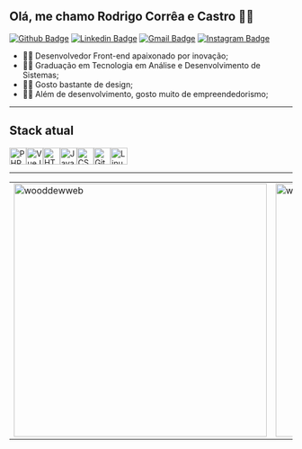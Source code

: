 ## Olá, me chamo Rodrigo Corrêa e Castro :man_technologist:

[![Github Badge](https://img.shields.io/badge/-Github-000?style=flat-square&logo=Github&logoColor=white&link=https://github.com/wooddewweb)](https://github.com/wooddewweb)
[![Linkedin Badge](https://img.shields.io/badge/-LinkedIn-blue?style=flat-square&logo=Linkedin&logoColor=white&link=https://www.linkedin.com/in/rodrigocorreaecastro/)](https://www.linkedin.com/in/rodrigocorreaecastro/)
[![Gmail Badge](https://img.shields.io/badge/-Gmail-c14438?style=flat-square&logo=Gmail&logoColor=white&link=mailto:rodrigocorreaecastro@gmail.com)](mailto:rodrigocorreaecastro@gmail.com)
[![Instagram Badge](https://img.shields.io/badge/-Instagram-c14438?style=flat-square&logo=Instagram&logoColor=white&link=https://www.instagram.com/rodrigocorreaecastro)](https://www.instagram.com/rodrigocorreaecastro)


<!--
- 🔭 I’m currently working on ...
- 🌱 I’m currently learning ...
- 👯 I’m looking to collaborate on ...
- 🤔 I’m looking for help with ...
- 💬 Ask me about ...
- 📫 How to reach me: ...
- 😄 Pronouns: ...
- ⚡ Fun fact: ...
-->

- 👨‍💻 Desenvolvedor Front-end apaixonado por inovação;
- 👨‍🎓 Graduação em Tecnologia em Análise e Desenvolvimento de Sistemas;
- 👨‍🎨 Gosto bastante de design;
- 👨‍💼 Além de desenvolvimento, gosto muito de empreendedorismo;

_______

## Stack atual

<div style="display:flex; justify-content:flex-start; align-items:center;">
  <img height="30" src="https://github.com/wooddewweb/wooddewweb/blob/main/images/icons/php.png" title="PHP">
  <img height="30" src="https://github.com/wooddewweb/wooddewweb/blob/main/images/icons/vue.png" title="VueJS">
  <img height="30" src="https://github.com/wooddewweb/wooddewweb/blob/main/images/icons/html.png" title="HTML">
  <img height="30" src="https://github.com/wooddewweb/wooddewweb/blob/main/images/icons/js.png" title="JavaScript">
  <img height="30" src="https://github.com/wooddewweb/wooddewweb/blob/main/images/icons/css.png" title="CSS">
  <img height="30" src="https://github.com/wooddewweb/wooddewweb/blob/main/images/icons/git.png" title="Git">
  <img height="30" src="https://github.com/wooddewweb/wooddewweb/blob/main/images/icons/linux.png" title="Linux <3">
</div>

_______

<center>
<table width="100%">
  <tr>
      <td><img width="450px" align="center" src="https://github-readme-stats.vercel.app/api/top-langs/?username=wooddewweb&layout=compact&show_icons=true&theme=default&hide_border=true" alt="wooddewweb"/></td>
      <td><img width="450px" align="center" src="https://github-readme-stats.vercel.app/api?username=wooddewweb&theme=default&show_icons=true&hide_border=true" alt="wooddewweb"/></td>
  </tr>  
</table>
</center>
